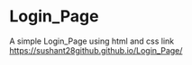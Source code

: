 # Login_Page
A simple Login_Page using html and css 
link
https://sushant28github.github.io/Login_Page/
